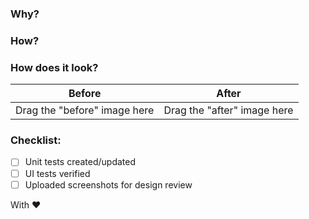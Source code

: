 ### Why?
<!--- Why this change is needed --->

### How?
<!--- Details about the implementation --->

### How does it look?
<!--- If the change affects the UI, provide screenshots/gifs in this table of the before and after --->
| Before                       | After                       |
|------------------------------|-----------------------------|
| Drag the "before" image here | Drag the "after" image here |

### Checklist:
- [ ] Unit tests created/updated
- [ ] UI tests verified
- [ ] Uploaded screenshots for design review

With :heart: 
